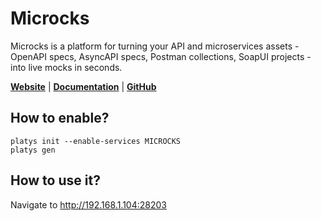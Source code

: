 # Microcks

Microcks is a platform for turning your API and microservices assets - OpenAPI specs, AsyncAPI specs, Postman collections, SoapUI projects - into live mocks in seconds.

**[Website](https://microcks.io/)** | **[Documentation](https://microcks.io/documentation/)** | **[GitHub](https://github.com/microcks/microcks)**

## How to enable?

```
platys init --enable-services MICROCKS
platys gen
```

## How to use it?

Navigate to <http://192.168.1.104:28203>